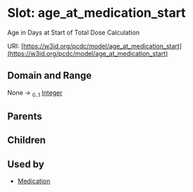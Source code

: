 
# Slot: age_at_medication_start


Age in Days at Start of Total Dose Calculation

URI: [https://w3id.org/pcdc/model/age_at_medication_start](https://w3id.org/pcdc/model/age_at_medication_start)


## Domain and Range

None &#8594;  <sub>0..1</sub> [Integer](types/Integer.md)

## Parents


## Children


## Used by

 * [Medication](Medication.md)
